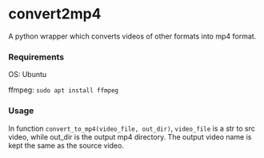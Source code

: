 # convert2mp4
A python wrapper which converts videos of other formats into mp4 format.

### Requirements
OS: Ubuntu

ffmpeg: `sudo apt install ffmpeg`

### Usage
In function `convert_to_mp4(video_file, out_dir)`, `video_file` is a str to src video, while out_dir is the output mp4 directory.
The output video name is kept the same as the source video.
